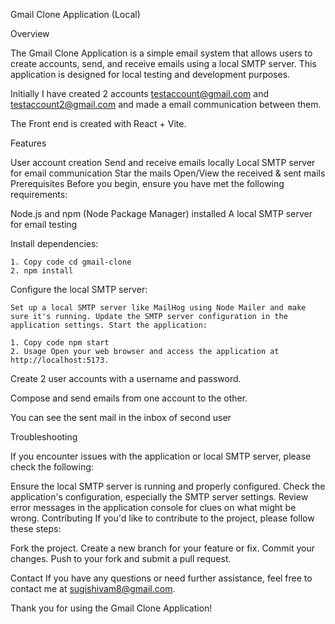 Gmail Clone Application (Local)

Overview

The Gmail Clone Application is a simple email system that allows users to create accounts, send, and receive emails using a local SMTP server. This application is designed for local testing and development purposes.

Initially I have created 2 accounts testaccount@gmail.com and testaccount2@gmail.com and made a email communication between them.

The Front end is created with React + Vite.

Features

User account creation Send and receive emails locally Local SMTP server for email communication Star the mails Open/View the received & sent mails Prerequisites Before you begin, ensure you have met the following requirements:

Node.js and npm (Node Package Manager) installed A local SMTP server for email testing

Install dependencies:

    1. Copy code cd gmail-clone
    2. npm install

Configure the local SMTP server:

    Set up a local SMTP server like MailHog using Node Mailer and make sure it's running. Update the SMTP server configuration in the application settings. Start the application:

    1. Copy code npm start
    2. Usage Open your web browser and access the application at http://localhost:5173.

Create 2 user accounts with a username and password.

Compose and send emails from one account to the other.

You can see the sent mail in the inbox of second user

Troubleshooting

If you encounter issues with the application or local SMTP server, please check the following:

Ensure the local SMTP server is running and properly configured. Check the application's configuration, especially the SMTP server settings. Review error messages in the application console for clues on what might be wrong. Contributing If you'd like to contribute to the project, please follow these steps:

Fork the project. Create a new branch for your feature or fix. Commit your changes. Push to your fork and submit a pull request.

Contact If you have any questions or need further assistance, feel free to contact me at sugishivam8@gmail.com.

Thank you for using the Gmail Clone Application!
